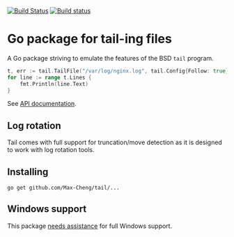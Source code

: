 [![Build Status](https://travis-ci.org/hpcloud/tail.svg)](https://travis-ci.org/hpcloud/tail)
[![Build status](https://ci.appveyor.com/api/projects/status/vrl3paf9md0a7bgk/branch/master?svg=true)](https://ci.appveyor.com/project/Nino-K/tail/branch/master)

# Go package for tail-ing files

A Go package striving to emulate the features of the BSD `tail` program. 

```Go
t, err := tail.TailFile("/var/log/nginx.log", tail.Config{Follow: true})
for line := range t.Lines {
    fmt.Println(line.Text)
}
```

See [API documentation](http://godoc.org/github.com/Max-Cheng/tail).

## Log rotation

Tail comes with full support for truncation/move detection as it is
designed to work with log rotation tools.

## Installing

    go get github.com/Max-Cheng/tail/...

## Windows support

This package [needs assistance](https://github.com/Max-Cheng/tail/labels/Windows) for full Windows support.
